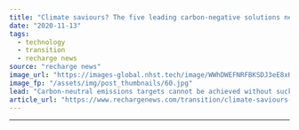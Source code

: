 ```yaml
---
title: "Climate saviours? The five leading carbon-negative solutions needed to reach net-zero emissions"
date: "2020-11-13"
tags: 
  - technology
  - transition
  - recharge news
source: "recharge news"
image_url: "https://images-global.nhst.tech/image/WWhDWEFNRFBKSDJ3eE8xK1pHeUU3QWoxSlhxMFMxcDdrdVUvMGxzVjd6RT0=/nhst/binary/6eed73a5e8f592d4297939daa57c522f"
image_fp: "/assets/img/post_thumbnails/60.jpg"
lead: "Carbon-neutral emissions targets cannot be achieved without sucking vast amounts of CO2 from the air. Leigh Collins takes a deep dive into the most promising carbon-removal solutions"
article_url: "https://www.rechargenews.com/transition/climate-saviours-the-five-leading-carbon-negative-solutions-needed-to-reach-net-zero-emissions/2-1-912037"
---
```


---
